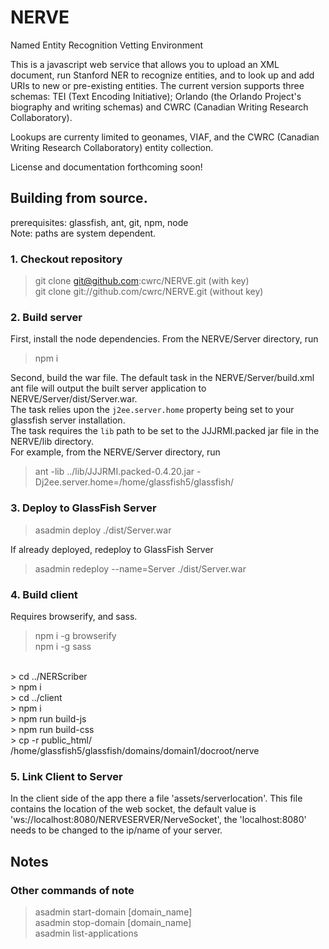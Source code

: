 # NERVE
Named Entity Recognition Vetting Environment

This is a javascript web service that allows you to upload an XML document, run Stanford NER to recognize entities, and to look up and add URIs to new or pre-existing entities. The current version supports three schemas: TEI (Text Encoding Initiative); Orlando (the Orlando Project's biography and writing schemas) and CWRC (Canadian Writing Research Collaboratory).

Lookups are currenty limited to geonames, VIAF, and the CWRC (Canadian Writing Research Collaboratory) entity collection.

License and documentation forthcoming soon!

## Building from source.
prerequisites: glassfish, ant, git, npm, node<br>
Note: paths are system dependent.

### 1. Checkout repository
> git clone git@github.com:cwrc/NERVE.git (with key)<br>
> git clone git://github.com/cwrc/NERVE.git (without key)<br>

### 2. Build server
First, install the node dependencies. From the NERVE/Server directory, run
> npm i

Second, build the war file. The default task in the NERVE/Server/build.xml ant file will output the built server application to NERVE/Server/dist/Server.war.<br>
The task relies upon the `j2ee.server.home` property being set to your glassfish server installation.<br>
The task requires the `lib` path to be set to the JJJRMI.packed jar file in the NERVE/lib directory.<br>
For example, from the NERVE/Server directory, run
> ant -lib ../lib/JJJRMI.packed-0.4.20.jar -Dj2ee.server.home=/home/glassfish5/glassfish/

### 3. Deploy to GlassFish Server
> asadmin deploy ./dist/Server.war<br>

If already deployed, redeploy to GlassFish Server<br>
> asadmin redeploy --name=Server ./dist/Server.war<br>

### 4. Build client
Requires browserify, and sass.<br>
> npm i -g browserify<br>
> npm i -g sass<br>
<br>
> cd ../NERScriber<br>
> npm i <br>
> cd ../client<br>
> npm i<br>
> npm run build-js<br>
> npm run build-css<br>
> cp -r public_html/ /home/glassfish5/glassfish/domains/domain1/docroot/nerve

### 5. Link Client to Server
In the client side of the app there a file 'assets/serverlocation'. This file
contains the location of the web socket, the default value is 
'ws://localhost:8080/NERVESERVER/NerveSocket', the 'localhost:8080' needs to be
changed to the ip/name of your server.

## Notes
### Other commands of note
> asadmin start-domain [domain_name]<br>
> asadmin stop-domain [domain_name]<br>
> asadmin list-applications<br>

